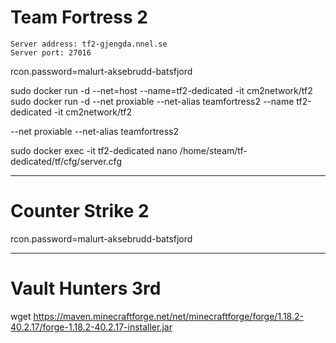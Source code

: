 
# Team Fortress 2

```
Server address: tf2-gjengda.nnel.se
Server port: 27016
```

rcon.password=malurt-aksebrudd-batsfjord

sudo docker run -d --net=host --name=tf2-dedicated -it cm2network/tf2
sudo docker run -d --net proxiable --net-alias teamfortress2 --name tf2-dedicated -it cm2network/tf2

--net proxiable --net-alias teamfortress2


sudo docker exec -it tf2-dedicated nano /home/steam/tf-dedicated/tf/cfg/server.cfg

---

# Counter Strike 2

rcon.password=malurt-aksebrudd-batsfjord



---


# Vault Hunters 3rd

wget https://maven.minecraftforge.net/net/minecraftforge/forge/1.18.2-40.2.17/forge-1.18.2-40.2.17-installer.jar